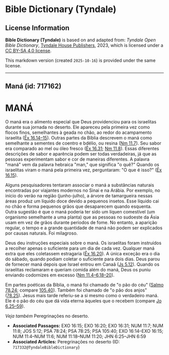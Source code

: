 # Bible Dictionary (Tyndale)

## License Information

**Bible Dictionary (Tyndale)** is based on and adapted from: _Tyndale Open Bible Dictionary_, [Tyndale House Publishers](https://tyndaleopenresources.com/), 2023, which is licensed under a [CC BY-SA 4.0 license](https://creativecommons.org/licenses/by-sa/4.0/legalcode.en).

This markdown version (created `2025-10-16`) is provided under the same license.



--------------------------------

## Maná (id: 717162)

MANÁ
====

O maná era o alimento especial que Deus providenciou para os israelitas durante sua jornada no deserto. Ele apareceu pela primeira vez como flocos finos, semelhantes à geada no chão, ao redor do acampamento israelita ([Êx 16\.14–15](https://ref.ly/Exod16:14-Exod16:15)). Outras partes da Bíblia descrevem o maná como semelhante a sementes de coentro e bdélio, ou resina ([Nm 11\.7](https://ref.ly/Num11:7)). Seu sabor era comparado ao mel ou óleo fresco ([Êx 16\.31](https://ref.ly/Exod16:31); [Nm 11\.8](https://ref.ly/Num11:8)). Essas diferentes descrições de sabor e aparência podem ser todas verdadeiras, já que as pessoas experimentam sabor e cor de maneiras diferentes. A palavra "maná" vem da palavra hebraica "man," que significa "o quê?" Quando os israelitas viram o maná pela primeira vez, perguntaram: "O que é isso?" ([Êx 16\.15](https://ref.ly/Exod16:15)).

Alguns pesquisadores tentaram associar o maná a substâncias naturais encontradas por viajantes modernos no Sinai e na Arábia. Por exemplo, no início do verão na região (junho\-julho), a árvore de tamargueira nessas áreas produz um líquido doce devido a pequenos insetos. Esse líquido cai no chão e forma pequenos grãos que desaparecem quando esquenta. Outra sugestão é que o maná poderia ter sido um líquen comestível (um organismo semelhante a uma planta) que as pessoas no sudoeste da Ásia usam em vez de grãos durante períodos de fome. No entanto, a aparição regular, o tempo e a grande quantidade de maná não podem ser explicados por causas naturais. Foi milagroso.

Deus deu instruções especiais sobre o maná. Os israelitas foram instruídos a recolher apenas o suficiente para um dia de cada vez. Qualquer maná extra que eles coletassem estragaria ([Êx 16\.20](https://ref.ly/Exod16:20)). A única exceção era o dia do sábado, quando podiam coletar o suficiente para dois dias. Deus parou de fornecer maná depois que Israel entrou em Canaã ([Js 5\.12](https://ref.ly/Josh5:12)). Quando os israelitas reclamaram e queriam comida além do maná, Deus os puniu enviando codornizes em excesso ([Nm 11\.4–6,18–20](https://ref.ly/Num11:4-Num11:6,Num11:18-Num11:20)).

Em partes poéticas da Bíblia, o maná foi chamado de "o pão do céu" ([Salmo 78\.24](https://ref.ly/Ps78:24); compare [105\.40](https://ref.ly/Ps105:40)). Também foi chamado de "o pão dos anjos" ([78\.25](https://ref.ly/Ps78:25)). Jesus mais tarde referiu\-se a si mesmo como o verdadeiro maná. Ele é o pão do céu que dá vida eterna àqueles que o recebem (compare [Jo 6\.25–59](https://ref.ly/John6:25-John6:59)).

*Veja também* Peregrinações no deserto.

* **Associated Passages:** EXO 16:15; EXO 16:20; EXO 16:31; NUM 11:7; NUM 11:8; JOS 5:12; PSA 78:24; PSA 78:25; PSA 105:40; EXO 16:14–EXO 16:15; NUM 11:4–NUM 11:6; NUM 11:18–NUM 11:20; JHN 6:25–JHN 6:59
* **Associated Articles:** Peregrinações no deserto (ID: `717332@TyndaleBibleDictionary`)

